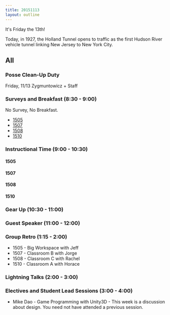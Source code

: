 ```yaml
---
title: 20151113
layout: outline
---
```


It's Friday the 13th!

Today, in 1927, the Holland Tunnel opens to traffic as the first Hudson River vehicle tunnel linking New Jersey to New York City.

## All

### Posse Clean-Up Duty

Friday, 11/13 Zygmuntowicz + Staff

### Surveys and Breakfast (8:30 - 9:00)

No Survey, No Breakfast.

* [1505](http://goo.gl/forms/Yeiumi76pk)
* [1507](http://goo.gl/forms/y2iozIGcWG)
* [1508](http://goo.gl/forms/bUBseVj8AU)
* [1510](http://goo.gl/forms/EC7VbocO9S)

### Instructional Time (9:00 - 10:30)

#### 1505

#### 1507

#### 1508

#### 1510

### Gear Up (10:30 - 11:00)

### Guest Speaker (11:00 - 12:00)

### Group Retro (1:15 - 2:00)

* 1505 - Big Workspace with Jeff
* 1507 - Classroom B with Jorge
* 1508 - Classroom C with Rachel
* 1510 - Classroom A with Horace

### Lightning Talks (2:00 - 3:00)


### Electives and Student Lead Sessions (3:00 - 4:00)

* Mike Dao - Game Programming with Unity3D - This week is a discussion about design. You need not have attended a previous session.

